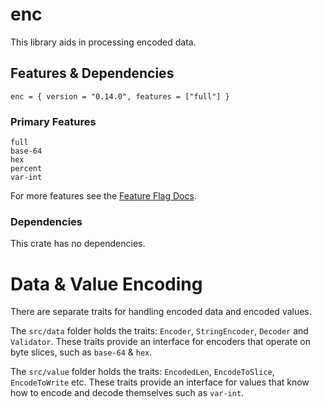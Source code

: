 # enc

This library aids in processing encoded data.

## Features & Dependencies

    enc = { version = "0.14.0", features = ["full"] }

### Primary Features

    full
    base-64           
    hex
    percent
    var-int

For more features see the [Feature Flag Docs](https://docs.rs/crate/enc/latest/features).

### Dependencies

This crate has no dependencies.

# Data & Value Encoding

There are separate traits for handling encoded data and encoded values.

The `src/data` folder holds the traits: `Encoder`, `StringEncoder`, `Decoder` and `Validator`. These traits provide an
interface for encoders that operate on byte slices, such as `base-64` & `hex`.

The `src/value` folder holds the traits: `EncodedLen`, `EncodeToSlice`, `EncodeToWrite` etc. These traits provide an
interface for values that know how to encode and decode themselves such as `var-int`.
